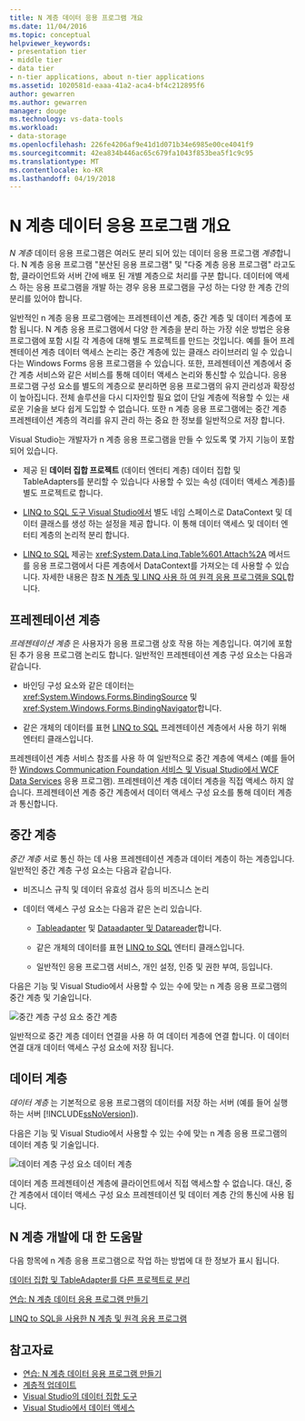 ```yaml
---
title: N 계층 데이터 응용 프로그램 개요
ms.date: 11/04/2016
ms.topic: conceptual
helpviewer_keywords:
- presentation tier
- middle tier
- data tier
- n-tier applications, about n-tier applications
ms.assetid: 1020581d-eaaa-41a2-aca4-bf4c212895f6
author: gewarren
ms.author: gewarren
manager: douge
ms.technology: vs-data-tools
ms.workload:
- data-storage
ms.openlocfilehash: 226fe4206af9e41d1d071b34e6985e00ce4041f9
ms.sourcegitcommit: 42ea834b446ac65c679fa1043f853bea5f1c9c95
ms.translationtype: MT
ms.contentlocale: ko-KR
ms.lasthandoff: 04/19/2018
---
```

# <a name="n-tier-data-applications-overview"></a>N 계층 데이터 응용 프로그램 개요
*N 계층* 데이터 응용 프로그램은 여러도 분리 되어 있는 데이터 응용 프로그램 *계층*합니다. N 계층 응용 프로그램 "분산된 응용 프로그램" 및 "다중 계층 응용 프로그램" 라고도 함, 클라이언트와 서버 간에 배포 된 개별 계층으로 처리를 구분 합니다. 데이터에 액세스 하는 응용 프로그램을 개발 하는 경우 응용 프로그램을 구성 하는 다양 한 계층 간의 분리를 있어야 합니다.

일반적인 n 계층 응용 프로그램에는 프레젠테이션 계층, 중간 계층 및 데이터 계층에 포함 됩니다. N 계층 응용 프로그램에서 다양 한 계층을 분리 하는 가장 쉬운 방법은 응용 프로그램에 포함 시킬 각 계층에 대해 별도 프로젝트를 만드는 것입니다. 예를 들어 프레젠테이션 계층 데이터 액세스 논리는 중간 계층에 있는 클래스 라이브러리 일 수 있습니다는 Windows Forms 응용 프로그램을 수 있습니다. 또한, 프레젠테이션 계층에서 중간 계층 서비스와 같은 서비스를 통해 데이터 액세스 논리와 통신할 수 있습니다. 응용 프로그램 구성 요소를 별도의 계층으로 분리하면 응용 프로그램의 유지 관리성과 확장성이 높아집니다. 전체 솔루션을 다시 디자인할 필요 없이 단일 계층에 적용할 수 있는 새로운 기술을 보다 쉽게 도입할 수 없습니다. 또한 n 계층 응용 프로그램에는 중간 계층 프레젠테이션 계층의 격리를 유지 관리 하는 중요 한 정보를 일반적으로 저장 합니다.

Visual Studio는 개발자가 n 계층 응용 프로그램을 만들 수 있도록 몇 가지 기능이 포함 되어 있습니다.

-   제공 된 **데이터 집합 프로젝트** (데이터 엔터티 계층) 데이터 집합 및 TableAdapters를 분리할 수 있습니다 사용할 수 있는 속성 (데이터 액세스 계층)를 별도 프로젝트로 합니다.

-   [LINQ to SQL 도구 Visual Studio에서](../data-tools/linq-to-sql-tools-in-visual-studio2.md) 별도 네임 스페이스로 DataContext 및 데이터 클래스를 생성 하는 설정을 제공 합니다. 이 통해 데이터 액세스 및 데이터 엔터티 계층의 논리적 분리 합니다.

-   [LINQ to SQL](/dotnet/framework/data/adonet/sql/linq/index) 제공는 <xref:System.Data.Linq.Table%601.Attach%2A> 메서드를 응용 프로그램에서 다른 계층에서 DataContext를 가져오는 데 사용할 수 있습니다. 자세한 내용은 참조 [N 계층 및 LINQ 사용 하 여 원격 응용 프로그램을 SQL](/dotnet/framework/data/adonet/sql/linq/n-tier-and-remote-applications-with-linq-to-sql)합니다.

## <a name="presentation-tier"></a>프레젠테이션 계층
*프레젠테이션 계층* 은 사용자가 응용 프로그램 상호 작용 하는 계층입니다. 여기에 포함 된 추가 응용 프로그램 논리도 합니다. 일반적인 프레젠테이션 계층 구성 요소는 다음과 같습니다.

-   바인딩 구성 요소와 같은 데이터는 <xref:System.Windows.Forms.BindingSource> 및 <xref:System.Windows.Forms.BindingNavigator>합니다.

-   같은 개체의 데이터를 표현 [LINQ to SQL](/dotnet/framework/data/adonet/sql/linq/index) 프레젠테이션 계층에서 사용 하기 위해 엔터티 클래스입니다.

프레젠테이션 계층 서비스 참조를 사용 하 여 일반적으로 중간 계층에 액세스 (예를 들어 한 [Windows Communication Foundation 서비스 및 Visual Studio에서 WCF Data Services](../data-tools/windows-communication-foundation-services-and-wcf-data-services-in-visual-studio.md) 응용 프로그램). 프레젠테이션 계층 데이터 계층을 직접 액세스 하지 않습니다. 프레젠테이션 계층 중간 계층에서 데이터 액세스 구성 요소를 통해 데이터 계층과 통신합니다.

## <a name="middle-tier"></a>중간 계층
*중간 계층* 서로 통신 하는 데 사용 프레젠테이션 계층과 데이터 계층이 하는 계층입니다. 일반적인 중간 계층 구성 요소는 다음과 같습니다.

-   비즈니스 규칙 및 데이터 유효성 검사 등의 비즈니스 논리

-   데이터 액세스 구성 요소는 다음과 같은 논리 있습니다.

    -   [Tableadapter](create-and-configure-tableadapters.md) 및 [Dataadapter 및 Datareader](/dotnet/framework/data/adonet/dataadapters-and-datareaders)합니다.

    -   같은 개체의 데이터를 표현 [LINQ to SQL](/dotnet/framework/data/adonet/sql/linq/index) 엔터티 클래스입니다.

    -   일반적인 응용 프로그램 서비스, 개인 설정, 인증 및 권한 부여, 등입니다.

다음은 기능 및 Visual Studio에서 사용할 수 있는 수에 맞는 n 계층 응용 프로그램의 중간 계층 및 기술입니다.

![중간 계층 구성 요소](../data-tools/media/ntiermid.png "NtierMid") 중간 계층

일반적으로 중간 계층 데이터 연결을 사용 하 여 데이터 계층에 연결 합니다. 이 데이터 연결 대개 데이터 액세스 구성 요소에 저장 됩니다.

## <a name="data-tier"></a>데이터 계층
*데이터 계층* 는 기본적으로 응용 프로그램의 데이터를 저장 하는 서버 (예를 들어 실행 하는 서버 [!INCLUDE[ssNoVersion](../data-tools/includes/ssnoversion_md.md)]).

다음은 기능 및 Visual Studio에서 사용할 수 있는 수에 맞는 n 계층 응용 프로그램의 데이터 계층 및 기술입니다.

![데이터 계층 구성 요소](../data-tools/media/ntierdatatier.png "ntierdatatier") 데이터 계층

데이터 계층 프레젠테이션 계층에 클라이언트에서 직접 액세스할 수 없습니다. 대신, 중간 계층에서 데이터 액세스 구성 요소 프레젠테이션 및 데이터 계층 간의 통신에 사용 됩니다.

## <a name="help-for-n-tier-development"></a>N 계층 개발에 대 한 도움말
다음 항목에 n 계층 응용 프로그램으로 작업 하는 방법에 대 한 정보가 표시 됩니다.

[데이터 집합 및 TableAdapter를 다른 프로젝트로 분리](../data-tools/separate-datasets-and-tableadapters-into-different-projects.md)

[연습: N 계층 데이터 응용 프로그램 만들기](../data-tools/walkthrough-creating-an-n-tier-data-application.md)

[LINQ to SQL을 사용한 N 계층 및 원격 응용 프로그램](/dotnet/framework/data/adonet/sql/linq/n-tier-and-remote-applications-with-linq-to-sql)

## <a name="see-also"></a>참고자료

- [연습: N 계층 데이터 응용 프로그램 만들기](../data-tools/walkthrough-creating-an-n-tier-data-application.md)
- [계층적 업데이트](../data-tools/hierarchical-update.md)
- [Visual Studio의 데이터 집합 도구](../data-tools/dataset-tools-in-visual-studio.md)
- [Visual Studio에서 데이터 액세스](../data-tools/accessing-data-in-visual-studio.md)